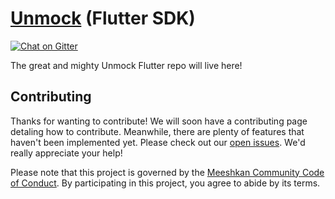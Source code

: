 # [Unmock](https://www.unmock.io/) (Flutter SDK)

[![Chat on Gitter](https://badges.gitter.im/gitterHQ/gitter.png)](https://gitter.im/unmock/community)

The great and mighty Unmock Flutter repo will live here!

## Contributing

Thanks for wanting to contribute! We will soon have a contributing page
detaling how to contribute. Meanwhile, there are plenty of features that haven't been implemented yet. Please check out our [open issues](https://github.com/meeshkan/unmock-flutter/issues). We'd really appreciate your help!

Please note that this project is governed by the [Meeshkan Community Code of Conduct](https://github.com/meeshkan/code-of-conduct). By participating in this project, you agree to abide by its terms.

